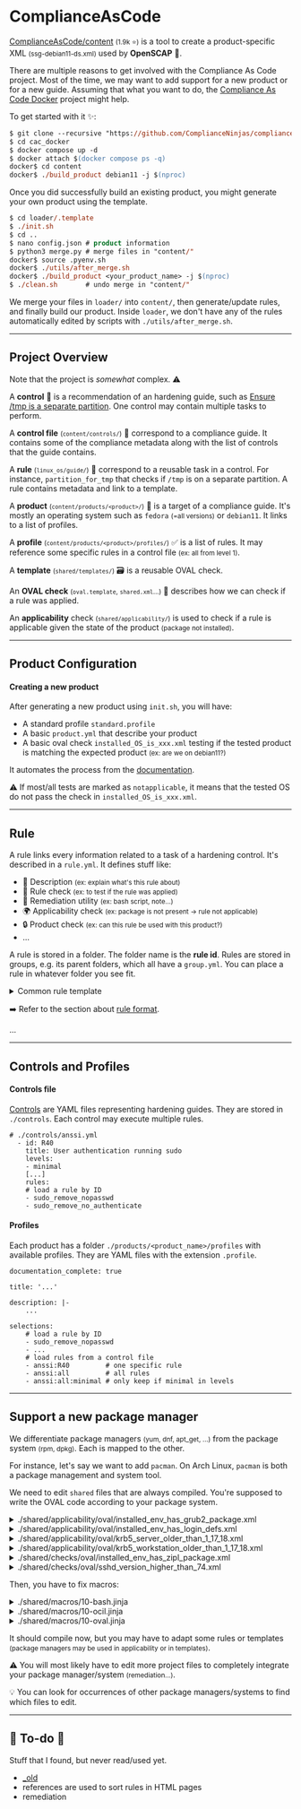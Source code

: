 # ComplianceAsCode

<div class="row row-cols-md-2"><div>

[ComplianceAsCode/content](https://github.com/ComplianceAsCode/content) <small>(1.9k ⭐)</small> is a tool to create a product-specific XML <small>(ssg-debian11-ds.xml)</small> used by **OpenSCAP** 🔎.

There are multiple reasons to get involved with the Compliance As Code project. Most of the time, we may want to add support for a new product or for a new guide. Assuming that what you want to do, the [Compliance As Code Docker](https://github.com/ComplianceNinjas/compliance-as-code-docker) project might help.

To get started with it ✨:

```ps
$ git clone --recursive "https://github.com/ComplianceNinjas/compliance-as-code-docker.git" cac_docker
$ cd cac_docker
$ docker compose up -d
$ docker attach $(docker compose ps -q)
docker$ cd content
docker$ ./build_product debian11 -j $(nproc)
```
</div><div>

Once you did successfully build an existing product, you might generate your own product using the template.

```ps
$ cd loader/.template
$ ./init.sh
$ cd .. 
$ nano config.json # product information
$ python3 merge.py # merge files in "content/"
docker$ source .pyenv.sh
docker$ ./utils/after_merge.sh
docker$ ./build_product <your_product_name> -j $(nproc)
$ ./clean.sh       # undo merge in "content/"
```

We merge your files in `loader/` into `content/`, then generate/update rules, and finally build our product. Inside `loader`, we don't have any of the rules automatically edited by scripts with `./utils/after_merge.sh`.
</div></div>

<hr class="sep-both">

## Project Overview

<div class="row row-cols-md-2"><div>

Note that the project is *somewhat* complex. ⚠️

A **control** 🔎 is a recommendation of an hardening guide, such as [Ensure /tmp is a separate partition](https://www.tenable.com/audits/items/CIS_Red_Hat_EL9_v1.0.0_L1_Server.audit:cd31711d0572f143d773d53f0c976db1). One control may contain multiple tasks to perform.

A **control file** <small>(`content/controls/`)</small> 📝 correspond to a compliance guide. It contains some of the compliance metadata along with the list of controls that the guide contains.

A **rule** <small>(`linux_os/guide/`)</small> 🔑 correspond to a reusable task in a control. For instance, `partition_for_tmp` that checks if `/tmp` is on a separate partition. A rule contains metadata and link to a template.

A **product** <small>(`content/products/<product>/`)</small> 🧸 is a target of a compliance guide. It's mostly an operating system such as `fedora` <small>(=all versions)</small> or `debian11`. It links to a list of profiles.
</div><div>

A **profile** <small>(`content/products/<product>/profiles/`)</small> ✅ is a list of rules. It may reference some specific rules in a control file <small>(ex: all from level 1)</small>.

A **template** <small>(`shared/templates/`)</small> 🗃️ is a reusable OVAL check.

An **OVAL check** <small>(`oval.template`, `shared.xml`...)</small> 🎯 describes how we can check if a rule was applied.

An **applicability** check <small>(`shared/applicability/`)</small> is used to check if a rule is applicable given the state of the product <small>(package not installed)</small>.
</div></div>

<hr class="sep-both">

## Product Configuration

<div class="row row-cols-md-2"><div>

#### Creating a new product

After generating a new product using `init.sh`, you will have:

* A standard profile `standard.profile`
* A basic `product.yml` that describe your product
* A basic oval check `installed_OS_is_xxx.xml` testing if the tested product is matching the expected product <small>(ex: are we on debian11?)</small>

It automates the process from the [documentation](https://complianceascode.readthedocs.io/en/latest/manual/developer/03_creating_content.html#creating-a-new-product).

⚠️ If most/all tests are marked as `notapplicable`, it means that the tested OS do not pass the check in `installed_OS_is_xxx.xml`.
</div><div>
</div></div>

<hr class="sep-both">

## Rule

<div class="row row-cols-md-2"><div>

A rule links every information related to a task of a hardening control. It's described in a `rule.yml`. It defines stuff like:

* 🌱 Description <small>(ex: explain what's this rule about)</small>
* 🔎 Rule check <small>(ex: to test if the rule was applied)</small>
* 🧯 Remediation utility <small>(ex: bash script, note...)</small>
* 🌍 Applicability check <small>(ex: package is not present ️→ rule not applicable)</small>
* 🔒 Product check <small>(ex: can this rule be used with this product?)</small>
* ...

A rule is stored in a folder. The folder name is the **rule id**. Rules are stored in groups, e.g. its parent folders, which all have a `group.yml`. You can place a rule in whatever folder you see fit.

<details class="details-n">
<summary>Common rule template</summary>

```yaml!
documentation_complete: true

prodtype: xxx,yyy,...

title: 'XXX'

description: XXX
rationale: XXX
severity: medium

platform: machine

references:
    xxx: xxx

template:
  name: xxx
  vars:
    - ...
```
</details>

➡️ Refer to the section about [rule format](https://complianceascode.readthedocs.io/en/latest/manual/developer/06_contributing_with_content.html#rules).
</div><div>

...
</div></div>

<hr class="sep-both">

## Controls and Profiles

<div class="row row-cols-md-2"><div>

#### Controls file

[Controls](https://complianceascode.readthedocs.io/en/latest/manual/developer/03_creating_content.html#controls) are YAML files representing hardening guides. They are stored in `./controls`. Each control may execute multiple rules.

```yaml!
# ./controls/anssi.yml
  - id: R40
    title: User authentication running sudo
    levels:
    - minimal
    [...]
    rules:
    # load a rule by ID
    - sudo_remove_nopasswd
    - sudo_remove_no_authenticate
```
</div><div>

#### Profiles

Each product has a folder `./products/<product_name>/profiles` with available profiles. They are YAML files with the extension `.profile`.

```yaml!
documentation_complete: true

title: '...'

description: |-
    ...

selections:
    # load a rule by ID
    - sudo_remove_nopasswd
    - ...
    # load rules from a control file
    - anssi:R40         # one specific rule
    - anssi:all         # all rules
    - anssi:all:minimal # only keep if minimal in levels
```
</div></div>

<hr class="sep-both">

## Support a new package manager

<div class="row row-cols-md-2"><div>

We differentiate package managers <small>(yum, dnf, apt_get, ...)</small> from the package system <small>(rpm, dpkg)</small>. Each is mapped to the other.

For instance, let's say we want to add `pacman`. On Arch Linux, `pacman` is both a package management and system tool.

We need to edit `shared` files that are always compiled. You're supposed to write the OVAL code according to your package system.

<details class="details-n">
<summary>./shared/applicability/oval/installed_env_has_grub2_package.xml</summary>

```xml!
[...]
{{% elif pkg_system == "dpkg" %}}
[...]
{{% elif pkg_system == "pacman" %}}
  <ind:textfilecontent54_test comment="Do nothing" id="obj_env_has_grub2_installed" version="1">
  </ind:textfilecontent54_test>
{{% endif %}}
[...]
```
</details>

<details class="details-n">
<summary>./shared/applicability/oval/installed_env_has_login_defs.xml</summary>

```xml!
[...]
{{% elif pkg_system == "dpkg" %}}
[...]
{{% elif pkg_system == "pacman" %}}
<ind:textfilecontent54_test comment="Do nothing" id="obj_env_has_login_defs_installed" version="1">
</ind:textfilecontent54_test>
{{% endif %}}
[...]
```
</details>

<details class="details-n">
<summary>./shared/applicability/oval/krb5_server_older_than_1_17_18.xml</summary>

```xml!
[...]
{{% elif pkg_system == "dpkg" %}}
[...]
{{% elif pkg_system == "pacman" %}}
<ind:textfilecontent54_test comment="Do nothing" id="test_krb5_server_version_1_17_18" version="1">
</ind:textfilecontent54_test>
{{% endif %}}
[...]
```
</details>

<details class="details-n">
<summary>./shared/applicability/oval/krb5_workstation_older_than_1_17_18.xml</summary>

```xml!
[...]
{{% elif pkg_system == "dpkg" %}}
[...]
{{% elif pkg_system == "pacman" %}}
<ind:textfilecontent54_test comment="Do nothing" id="test_krb5_workstation_version_1_17_18" version="1">
</ind:textfilecontent54_test>
{{% endif %}}
[...]
```
</details>
</div><div>


<details class="details-n">
<summary>./shared/checks/oval/installed_env_has_zipl_package.xml</summary>

```xml!
[...]
{{% elif pkg_system == "dpkg" %}}
[...]
{{% elif pkg_system == "pacman" %}}
<ind:textfilecontent54_test comment="Do nothing" id="test_env_has_zipl_installed" version="1">
</ind:textfilecontent54_test>
{{% endif %}}
[...]
```
</details>

<details class="details-n">
<summary>./shared/checks/oval/sshd_version_higher_than_74.xml</summary>

```xml!
[...]
{{% elif pkg_system == "dpkg" %}}
[...]
{{% elif pkg_system == "pacman" %}}
<ind:textfilecontent54_test comment="Do nothing" id="test_openssh-server_version" version="1">
</ind:textfilecontent54_test>

{{% endif %}}
[...]
```
</details>

Then, you have to fix macros:

<details class="details-n">
<summary>./shared/macros/10-bash.jinja</summary>

```xml!
[...]
{{%- macro bash_pkg_conditional(package, op=None, ver=None) -%}}
[...]
    {{%- elif pkg_system == "pacman" -%}}
        false
[...]
```
</details>

<details class="details-n">
<summary>./shared/macros/10-ocil.jinja</summary>

```xml!
[...]
{{% macro ocil_package(package) -%}}
[...]
    {{%- elif pkg_system == "pacman" -%}}
        Nothing.
    {{%- else -%}}
[...]
{{% macro complete_ocil_entry_package(package) -%}}
[...]
    {{%- elif pkg_system == "pacman" %}}
        Nothing.
    {{%- else -%}}
[...]
```
</details>

<details class="details-n">
<summary>./shared/macros/10-oval.jinja</summary>

```xml!
[...]
{{%- macro oval_test_package_removed(package='', test_id='') -%}}
[...]
{{% elif pkg_system == "pacman" %}}
<ind:textfilecontent54_test comment="Do nothing" id="{{{ test_id }}}" version="1">
</ind:textfilecontent54_test>
{{% endif %}}
[...]
{{%- macro oval_test_package_installed(package='', evr='', evr_op='greater than or equal', test_id='') -%}}
[...]
{{% elif pkg_system == "pacman" %}}
<ind:textfilecontent54_test comment="Do nothing" id="{{{ test_id }}}" version="1">
</ind:textfilecontent54_test>
{{% endif %}}
[...]
```
</details>

It should compile now, but you may have to adapt some rules or templates <small>(package managers may be used in applicability or in templates)</small>.

⚠️ You will most likely have to edit more project files to completely integrate your package manager/system <small>(remediation...)</small>.

💡 You can look for occurrences of other package managers/systems to find which files to edit.
</div></div>

<hr class="sep-both">

## 👻 To-do 👻

Stuff that I found, but never read/used yet.

<div class="row row-cols-md-2"><div>

* [_old](_old.md)
* references are used to sort rules in HTML pages
* remediation
</div><div>
</div></div>